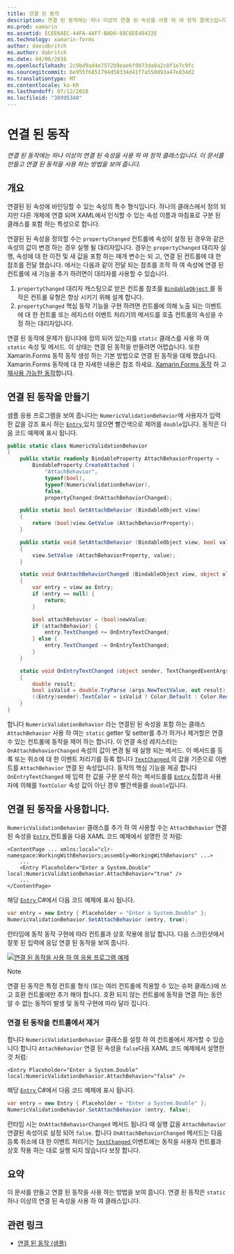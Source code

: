 ```yaml
---
title: 연결 된 동작
description: 연결 된 동작에는 하나 이상의 연결 된 속성을 사용 하 여 정적 클래스입니다. 이 문서를 만들고 연결 된 동작을 사용 하는 방법을 보여 줍니다.
ms.prod: xamarin
ms.assetid: ECEE6AEC-44FA-4AF7-BAD0-88C6EE48422E
ms.technology: xamarin-forms
author: davidbritch
ms.author: dabritch
ms.date: 04/06/2016
ms.openlocfilehash: 2c9bd9ad4e7572b9eae6f0073da8a2c8f1e7c9fc
ms.sourcegitcommit: 6e955f6851794d58334d41f7a550d93a47e834d2
ms.translationtype: MT
ms.contentlocale: ko-KR
ms.lasthandoff: 07/12/2018
ms.locfileid: "38995348"
---
```

# <a name="attached-behaviors"></a>연결 된 동작

_연결 된 동작에는 하나 이상의 연결 된 속성을 사용 하 여 정적 클래스입니다. 이 문서를 만들고 연결 된 동작을 사용 하는 방법을 보여 줍니다._

## <a name="overview"></a>개요

연결된 된 속성에 바인딩할 수 있는 속성의 특수 형식입니다. 하나의 클래스에서 정의 되지만 다른 개체에 연결 되며 XAML에서 인식할 수 있는 속성 이름과 마침표로 구분 된 클래스를 포함 하는 특성으로 합니다.

연결된 된 속성을 정의할 수는 `propertyChanged` 컨트롤에 속성이 설정 된 경우와 같은 속성의 값이 변경 하는 경우 실행 될 대리자입니다. 경우는 `propertyChanged` 대리자 실행, 속성에 대 한 이전 및 새 값을 포함 하는 매개 변수는 되 고, 연결 된 컨트롤에 대 한 참조를 전달 했습니다. 에서는 다음과 같이 전달 되는 참조를 조작 하 여 속성에 연결 된 컨트롤에 새 기능을 추가 하려면이 대리자를 사용할 수 있습니다.

1. `propertyChanged` 대리자 캐스팅으로 받은 컨트롤 참조를 [ `BindableObject` ](xref:Xamarin.Forms.BindableObject)를 동작은 컨트롤 유형은 향상 시키기 위해 설계 합니다.
1. `propertyChanged` 핵심 동작 기능을 구현 하려면 컨트롤에 의해 노출 되는 이벤트에 대 한 컨트롤 또는 레지스터 이벤트 처리기의 메서드를 호출 컨트롤의 속성을 수정 하는 대리자입니다.

연결 된 동작에 문제가 됩니다에 정의 되어 있는지를 `static` 클래스를 사용 하 여 `static` 속성 및 메서드. 이 상태는 연결 된 동작을 만들려면 어렵습니다. 또한 Xamarin.Forms 동작 동작 생성 하는 기본 방법으로 연결 된 동작을 대체 했습니다. Xamarin.Forms 동작에 대 한 자세한 내용은 참조 하세요. [Xamarin.Forms 동작](~/xamarin-forms/app-fundamentals/behaviors/creating.md) 하 고 [재사용 가능한 동작](~/xamarin-forms/app-fundamentals/behaviors/reusable/index.md)합니다.

## <a name="creating-an-attached-behavior"></a>연결 된 동작을 만들기

샘플 응용 프로그램을 보여 줍니다는 `NumericValidationBehavior`에 사용자가 입력 한 값을 강조 표시 하는 [ `Entry` ](xref:Xamarin.Forms.Entry) 있지 않으면 빨간색으로 제어를 `double`입니다. 동작은 다음 코드 예제에 표시 됩니다.

```csharp
public static class NumericValidationBehavior
{
    public static readonly BindableProperty AttachBehaviorProperty =
        BindableProperty.CreateAttached (
            "AttachBehavior",
            typeof(bool),
            typeof(NumericValidationBehavior),
            false,
            propertyChanged:OnAttachBehaviorChanged);

    public static bool GetAttachBehavior (BindableObject view)
    {
        return (bool)view.GetValue (AttachBehaviorProperty);
    }

    public static void SetAttachBehavior (BindableObject view, bool value)
    {
        view.SetValue (AttachBehaviorProperty, value);
    }

    static void OnAttachBehaviorChanged (BindableObject view, object oldValue, object newValue)
    {
        var entry = view as Entry;
        if (entry == null) {
            return;
        }

        bool attachBehavior = (bool)newValue;
        if (attachBehavior) {
            entry.TextChanged += OnEntryTextChanged;
        } else {
            entry.TextChanged -= OnEntryTextChanged;
        }
    }

    static void OnEntryTextChanged (object sender, TextChangedEventArgs args)
    {
        double result;
        bool isValid = double.TryParse (args.NewTextValue, out result);
        ((Entry)sender).TextColor = isValid ? Color.Default : Color.Red;
    }
}
```

합니다 `NumericValidationBehavior` 라는 연결된 된 속성을 포함 하는 클래스 `AttachBehavior` 사용 하 여는 `static` getter 및 setter를 추가 하거나 제거할은 연결 수 있는 컨트롤에 동작을 제어 하는 합니다. 이 연결 속성 레지스터는 `OnAttachBehaviorChanged` 속성의 값이 변경 될 때 실행 되는 메서드. 이 메서드를 등록 또는 취소에 대 한 이벤트 처리기를 등록 합니다 [ `TextChanged` ](xref:Xamarin.Forms.Entry.TextChanged) 의 값을 기준으로 이벤트를 `AttachBehavior` 연결 된 속성입니다. 동작의 핵심 기능을 제공 합니다 `OnEntryTextChanged` 에 입력 한 값을 구문 분석 하는 메서드를를 [ `Entry` ](xref:Xamarin.Forms.Entry) 집합과 사용자에 의해를 `TextColor` 속성 값이 아닌 경우 빨간색을를 `double`입니다.

## <a name="consuming-an-attached-behavior"></a>연결 된 동작을 사용합니다.

`NumericValidationBehavior` 클래스를 추가 하 여 사용할 수는 `AttachBehavior` 연결 된 속성을 [ `Entry` ](xref:Xamarin.Forms.Entry) 컨트롤을 다음 XAML 코드 예제에서 설명한 것 처럼:

```xaml
<ContentPage ... xmlns:local="clr-namespace:WorkingWithBehaviors;assembly=WorkingWithBehaviors" ...>
    ...
    <Entry Placeholder="Enter a System.Double" local:NumericValidationBehavior.AttachBehavior="true" />
    ...
</ContentPage>
```

해당 [ `Entry` ](xref:Xamarin.Forms.Entry) C#에서 다음 코드 예제에 표시 됩니다.

```csharp
var entry = new Entry { Placeholder = "Enter a System.Double" };
NumericValidationBehavior.SetAttachBehavior (entry, true);
```

런타임에 동작 동작 구현에 따라 컨트롤과 상호 작용에 응답 합니다. 다음 스크린샷에서 잘못 된 입력에 응답 연결 된 동작을 보여 줍니다.

[![](attached-images/screenshots-sml.png "연결 된 동작을 사용 하 여 응용 프로그램 예제")](attached-images/screenshots.png#lightbox "샘플 연결 된 동작을 사용 하 여 응용 프로그램")

> [!NOTE]
> 연결 된 동작은 특정 컨트롤 형식 (또는 여러 컨트롤에 적용할 수 있는 슈퍼 클래스)에 쓰고 호환 컨트롤에만 추가 해야 합니다. 호환 되지 않는 컨트롤에 동작을 연결 하는 동안 알 수 없는 동작이 발생 및 동작 구현에 따라 달라 집니다.

### <a name="removing-an-attached-behavior-from-a-control"></a>연결 된 동작을 컨트롤에서 제거

합니다 `NumericValidationBehavior` 클래스를 설정 하 여 컨트롤에서 제거할 수 있습니다 합니다 `AttachBehavior` 연결 된 속성을 `false`다음 XAML 코드 예제에서 설명한 것 처럼:

```xaml
<Entry Placeholder="Enter a System.Double" local:NumericValidationBehavior.AttachBehavior="false" />
```

해당 [ `Entry` ](xref:Xamarin.Forms.Entry) C#에서 다음 코드 예제에 표시 됩니다.

```csharp
var entry = new Entry { Placeholder = "Enter a System.Double" };
NumericValidationBehavior.SetAttachBehavior (entry, false);
```

런타임 시는 `OnAttachBehaviorChanged` 메서드 됩니다 때 실행 값을 `AttachBehavior` 연결된 속성이로 설정 되어 `false`. 합니다 `OnAttachBehaviorChanged` 메서드는 다음 등록 취소에 대 한 이벤트 처리기는 [ `TextChanged` ](xref:Xamarin.Forms.Entry.TextChanged) 이벤트에는 동작을 사용자 컨트롤과 상호 작용 하는 대로 실행 되지 않습니다 보장 합니다.

## <a name="summary"></a>요약

이 문서를 만들고 연결 된 동작을 사용 하는 방법을 보여 줍니다. 연결 된 동작은 `static` 하나 이상의 연결 된 속성을 사용 하 여 클래스입니다.


## <a name="related-links"></a>관련 링크

- [연결 된 동작 (샘플)](https://developer.xamarin.com/samples/xamarin-forms/behaviors/attachednumericvalidationbehavior/)
